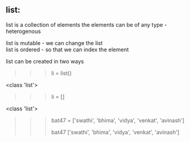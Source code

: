 list: 
---- 
list is a collection of elements 
the elements can be of any type - heterogenous 
 
list is mutable - we can change the list  
list is ordered - so that we can index the element 
 

list can be created in two ways 
>>> li = list() 
> 
<class 'list'> 
>>> 
>>> li = [] 

<class 'list'> 
 
>>> bat47 = ['swathi', 'bhima', 'vidya', 'venkat', 'avinash'] 
>>> 
>>> bat47 
['swathi', 'bhima', 'vidya', 'venkat', 'avinash']
